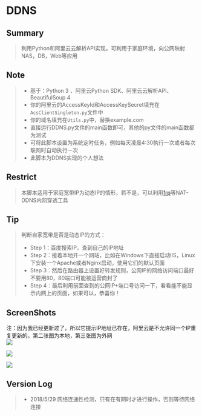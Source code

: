 # DDNS

## Summary

> 利用Python和阿里云云解析API实现。可利用于家庭环境，向公网映射NAS，DB，Web等应用
## Note
> * 基于：Python 3 、阿里云Python SDK、阿里云云解析API、BeautifulSoup 4
> * 你的阿里云的AccessKeyId和AccessKeySecret填充在`AcsClientSingleton.py`文件中
> * 你的域名填充在`Utils.py`中，替换example.com
> * 直接运行DDNS.py文件的main函数即可，其他的py文件的main函数都为测试
> * 可将此脚本设置为系统定时任务，例如每天凌晨4:30执行一次或者每次联网时自动执行一次
> * 此脚本为DDNS实现的个人想法
## Restrict
> 本脚本适用于家庭宽带IP为动态IP的情形，若不是，可以利用[frp](https://github.com/fatedier/frp)等NAT-DDNS内网穿透工具
## Tip
> 判断自家宽带是否是动态IP的方式：
> * Step 1：百度搜索IP，查到自己的IP地址
> * Step 2：接着本地开一个网站，比如在Windows下直接启动IIS，Linux下安装一个Apache或者Nginx启动，使用它们的默认页面
> * Step 3：然后在路由器上设置好转发规则，公网IP的网络访问端口最好不要用80，80端口可能被运营商封了
> * Step 4：最后利用前面查到的公网IP+端口号访问一下，看看能不能显示内网上的页面，如果可以，恭喜你！
## ScreenShots

注：因为我已经更新过了，所以它提示IP地址已存在，阿里云是不允许同一个IP重复更新的。第二张图为本地，第三张图为外网<br/>
![](http://xxx.fishc.com/forum/201805/26/181341tp2frcnnnvnvc5iz.png)

![](http://xxx.fishc.com/forum/201805/26/200124rsubrwwdblr8ffwz.png)

![](http://xxx.fishc.com/forum/201805/26/200228kb1u63hargn0pc1n.png)

## Version Log
> * 2018/5/29 网络连通性检测，只有在有网时才进行操作，否则等待网络连接
